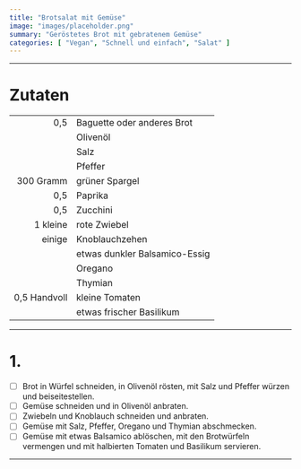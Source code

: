```yaml
---
title: "Brotsalat mit Gemüse"
image: "images/placeholder.png"
summary: "Geröstetes Brot mit gebratenem Gemüse"
categories: [ "Vegan", "Schnell und einfach", "Salat" ]
---
```


---

# Zutaten

|              |                               |
|-------------:|:------------------------------|
|          0,5 | Baguette oder anderes Brot    |
|              | Olivenöl                      |
|              | Salz                          |
|              | Pfeffer                       |
|    300 Gramm | grüner Spargel                |
|          0,5 | Paprika                       |
|          0,5 | Zucchini                      |
|     1 kleine | rote Zwiebel                  |
|       einige | Knoblauchzehen                |
|              | etwas dunkler Balsamico-Essig |
|              | Oregano                       |
|              | Thymian                       |
| 0,5 Handvoll | kleine Tomaten                |
|              | etwas frischer Basilikum      |

---

# 1.

- [ ] Brot in Würfel schneiden, in Olivenöl rösten, mit Salz und Pfeffer würzen und beiseitestellen.
- [ ] Gemüse schneiden und in Olivenöl anbraten.
- [ ] Zwiebeln und Knoblauch schneiden und anbraten.
- [ ] Gemüse mit Salz, Pfeffer, Oregano und Thymian abschmecken.
- [ ] Gemüse mit etwas Balsamico ablöschen, mit den Brotwürfeln vermengen und mit halbierten Tomaten und Basilikum
  servieren.

---
